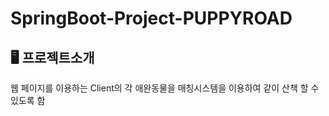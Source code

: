 # SpringBoot-Project-PUPPYROAD

## 🖥️ 프로젝트소개


웹 페이지를 이용하는 Client의 각 애완동물을 매칭시스템을 이용하여 같이 산책 할 수 있도록 함
